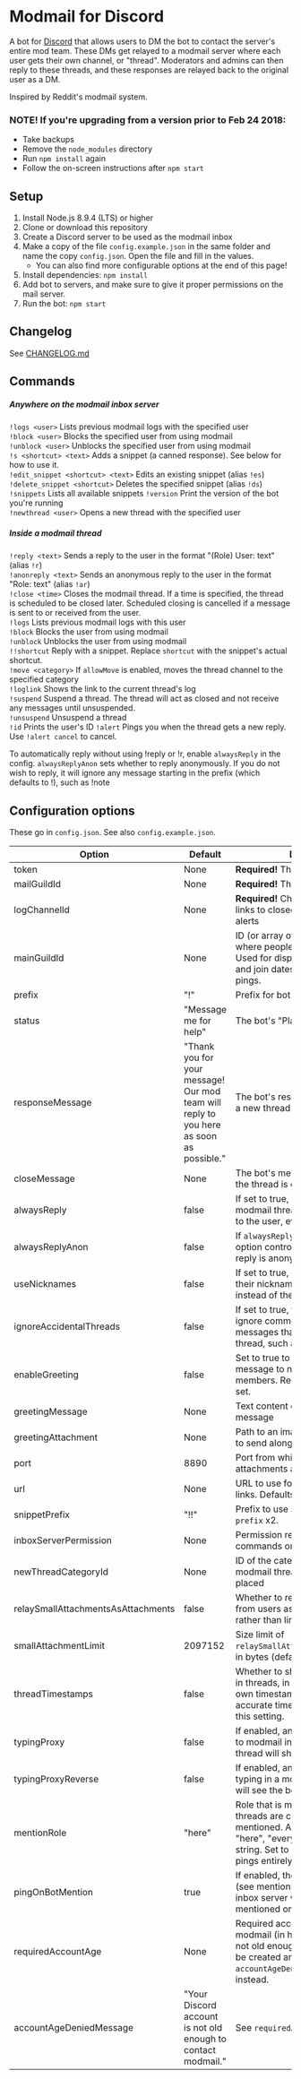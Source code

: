 # Modmail for Discord
A bot for [Discord](https://discordapp.com/) that allows users to DM the bot to contact the server's entire mod team.
These DMs get relayed to a modmail server where each user gets their own channel, or "thread".
Moderators and admins can then reply to these threads, and these responses are relayed back to the original user as a DM.

Inspired by Reddit's modmail system.

### NOTE! If you're upgrading from a version prior to Feb 24 2018:
* Take backups
* Remove the `node_modules` directory
* Run `npm install` again
* Follow the on-screen instructions after `npm start`

## Setup
1. Install Node.js 8.9.4 (LTS) or higher
2. Clone or download this repository
3. Create a Discord server to be used as the modmail inbox
4. Make a copy of the file `config.example.json` in the same folder and name the copy `config.json`. Open the file and fill in the values.
   - You can also find more configurable options at the end of this page!
5. Install dependencies: `npm install`
6. Add bot to servers, and make sure to give it proper permissions on the mail server.
7. Run the bot: `npm start`

## Changelog
See [CHANGELOG.md](CHANGELOG.md)

## Commands

##### Anywhere on the modmail inbox server
`!logs <user>` Lists previous modmail logs with the specified user  
`!block <user>` Blocks the specified user from using modmail  
`!unblock <user>` Unblocks the specified user from using modmail  
`!s <shortcut> <text>` Adds a snippet (a canned response). See below for how to use it.  
`!edit_snippet <shortcut> <text>` Edits an existing snippet (alias `!es`)  
`!delete_snippet <shortcut>` Deletes the specified snippet (alias `!ds`)  
`!snippets` Lists all available snippets
`!version` Print the version of the bot you're running  
`!newthread <user>` Opens a new thread with the specified user

##### Inside a modmail thread
`!reply <text>` Sends a reply to the user in the format "(Role) User: text" (alias `!r`)  
`!anonreply <text>` Sends an anonymous reply to the user in the format "Role: text" (alias `!ar`)  
`!close <time>` Closes the modmail thread. If a time is specified, the thread is scheduled to be closed later. Scheduled closing is cancelled if a message is sent to or received from the user.  
`!logs` Lists previous modmail logs with this user  
`!block` Blocks the user from using modmail  
`!unblock` Unblocks the user from using modmail  
`!!shortcut` Reply with a snippet. Replace `shortcut` with the snippet's actual shortcut.  
`!move <category>` If `allowMove` is enabled, moves the thread channel to the specified category  
`!loglink` Shows the link to the current thread's log  
`!suspend` Suspend a thread. The thread will act as closed and not receive any messages until unsuspended.  
`!unsuspend` Unsuspend a thread  
`!id` Prints the user's ID
`!alert` Pings you when the thread gets a new reply. Use `!alert cancel` to cancel.

To automatically reply without using !reply or !r, enable `alwaysReply` in the config. `alwaysReplyAnon` sets whether to reply anonymously. If you do not wish to reply, it will ignore any message starting in the prefix (which defaults to !), such as !note

## Configuration options
These go in `config.json`. See also `config.example.json`.

|Option|Default|Description|
|------|-------|-----------|
|token|None|**Required!** The bot user's token|
|mailGuildId|None|**Required!** The inbox server's ID|
|logChannelId|None|**Required!** Channel where to post log links to closed threads and other alerts|
|mainGuildId|None|ID (or array of IDs) of the main server where people contact the bot from. Used for displaying users' nicknames and join dates, and catching bot pings.|
|prefix|"!"|Prefix for bot commands|
|status|"Message me for help"|The bot's "Playing" text|
|responseMessage|"Thank you for your message! Our mod team will reply to you here as soon as possible."|The bot's response to DMs that start a new thread|
|closeMessage|None|The bot's message to the user when the thread is closed|
|alwaysReply|false|If set to true, all messages in modmail threads will be relayed back to the user, even ones without `!r`|
|alwaysReplyAnon|false|If `alwaysReply` is set to true, this option controls whether the auto-reply is anonymous|
|useNicknames|false|If set to true, mod replies will use their nickname (on the inbox server) instead of their username|
|ignoreAccidentalThreads|false|If set to true, the bot attempts to ignore common "accidental" messages that would start a new thread, such as "ok", "thanks", etc.|
|enableGreeting|false|Set to true to send a welcome message to new main guild members. Requires `mainGuildId` to be set.|
|greetingMessage|None|Text content of the welcome message|
|greetingAttachment|None|Path to an image or other attachment to send along with the greeting|
|port|8890|Port from which to serve attachments and logs|
|url|None|URL to use for attachment and log links. Defaults to `IP:PORT`|
|snippetPrefix|"!!"|Prefix to use snippets. Defaults to `prefix` x2.|
|inboxServerPermission|None|Permission required to use bot commands on the inbox server|
|newThreadCategoryId|None|ID of the category where new modmail thread channels should be placed|
|relaySmallAttachmentsAsAttachments|false|Whether to relay small attachments from users as native attachments rather than links in modmail threads|
|smallAttachmentLimit|2097152|Size limit of `relaySmallAttachmentsAsAttachments`, in bytes (default is 2MB)|
|threadTimestamps|false|Whether to show custom timestamps in threads, in addition to Discord's own timestamps. Logs always have accurate timestamps, regardless of this setting.|
|typingProxy|false|If enabled, any time a user is typing to modmail in their DMs, the modmail thread will show the bot as "typing"|
|typingProxyReverse|false|If enabled, any time a moderator is typing in a modmail thread, the user will see the bot "typing" in their DMs|
|mentionRole|"here"|Role that is mentioned when new threads are created or the bot is mentioned. Accepted values are "here", "everyone", or a role id as a string. Set to null to disable these pings entirely.|
|pingOnBotMention|true|If enabled, the bot will mention staff (see mentionRole above) on the inbox server when the bot is mentioned on the main server.|
|requiredAccountAge|None|Required account age for contacting modmail (in hours). If the account is not old enough, a new thread will not be created and the bot will reply with `accountAgeDeniedMessage` (if set) instead.|
|accountAgeDeniedMessage|"Your Discord account is not old enough to contact modmail."|See `requiredAccountAge` above|
